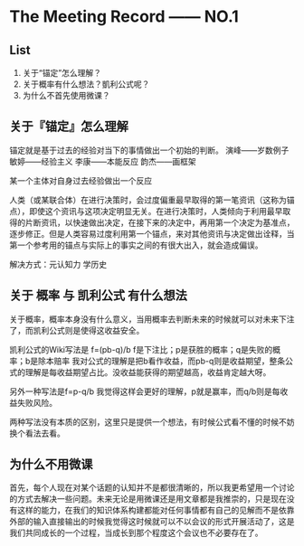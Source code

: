 # The Meeting Record —— NO.1
## List
1. 关于“锚定”怎么理解？
2. 关于概率有什么想法？凱利公式呢？
3. 为什么不首先使用微课？

## 关于『锚定』怎么理解
锚定就是基于过去的经验对当下的事情做出一个初始的判断。
演峰——岁数例子
敏婷——经验主义
李康——本能反应
韵杰——画框架

某一个主体对自身过去经验做出一个反应

人类（或某联合体）在进行决策时，会过度偏重最早取得的第一笔资讯（这称为锚点），即使这个资讯与这项决定明显无关。在进行决策时，人类倾向于利用最早取得的片断资讯，以快速做出决定，在接下来的决定中，再用第一个决定为基准点，逐步修正。但是人类容易过度利用第一个锚点，来对其他资讯与决定做出诠释，当第一个参考用的锚点与实际上的事实之间的有很大出入，就会造成偏误。

解决方式：元认知力 学历史

## 关于 概率 与 凯利公式 有什么想法
关于概率，概率本身没有什么意义，当用概率去判断未来的时候就可以对未来下注了，而凯利公式则是使得这收益安全。

凯利公式的Wiki写法是 f=(pb-q)/b
f是下注比；p是获胜的概率；q是失败的概率；b是除本赔率
我对公式的理解是把b看作收益，而pb-q则是收益期望，整条公式的理解是每收益期望占比。没收益能获得的期望越高，收益肯定越大呀。

另外一种写法是f=p-q/b
我觉得这样会更好的理解，p就是赢率，而q/b则是每收益失败风险。

两种写法没有本质的区别，这里只是提供一个想法，有时候公式看不懂的时候不妨换个看法去看。

## 为什么不用微课
首先，每个人现在对某个话题的认知并不是都很清晰的，所以我更希望用一个讨论的方式去解决一些问题。未来无论是用微课还是用文章都是我推崇的，只是现在没有这样的能力，在我们的知识体系构建都能对任何事情都有自己的见解而不是依靠外部的输入直接输出的时候我觉得这时候就可以不以会议的形式开展活动了，这是我们共同成长的一个过程，当成长到那个程度这个会议也不必要存在了。

